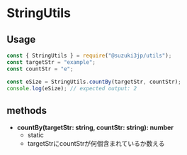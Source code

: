 # StringUtils
## Usage
```js
const { StringUtils } = require("@suzuki3jp/utils");
const targetStr = "example";
const countStr = "e";

const eSize = StringUtils.countBy(targetStr, countStr);
console.log(eSize); // expected output: 2
```
## methods
- **countBy(targetStr: string, countStr: string): number**
    - static
    - targetStrにcountStrが何個含まれているか数える
